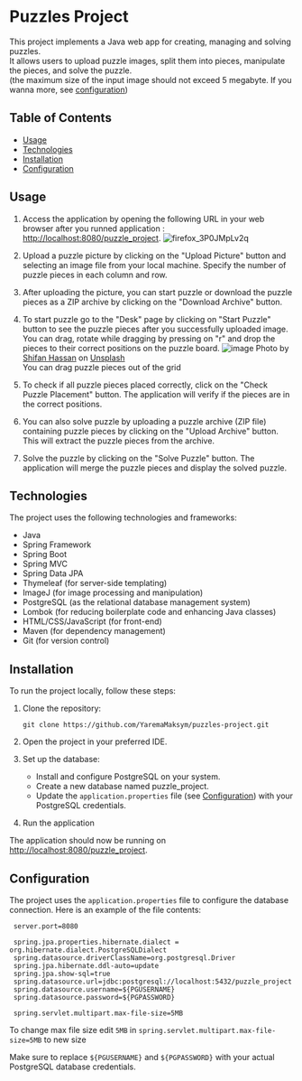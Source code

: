 # Puzzles Project

This project implements a Java web app for creating, managing and solving puzzles. \
It allows users to upload puzzle images, split them into pieces, manipulate the pieces, and solve the puzzle. \
(the maximum size of the input image should not exceed 5 megabyte. If you wanna more, see [configuration](#configuration))

## Table of Contents

- [Usage](#usage)
- [Technologies](#technologies)
- [Installation](#installation)
- [Configuration](#configuration)

## Usage
1. Access the application by opening the following URL in your web browser after you runned application : [http://localhost:8080/puzzle_project](http://localhost:8080/puzzle_project).
   ![firefox_3P0JMpLv2q](https://github.com/YaremaMaksym/puzzles-project/assets/31901135/6634e18a-8573-49a3-9cd6-c82dd2b9230d)

2. Upload a puzzle picture by clicking on the "Upload Picture" button and selecting an image file from your local machine. Specify the number of puzzle pieces in each column and row.

3. After uploading the picture, you can start puzzle or download the puzzle pieces as a ZIP archive by clicking on the "Download Archive" button.

4. To start puzzle go to the "Desk" page by clicking on "Start Puzzle" button to see the puzzle pieces after you successfully uploaded image. You can drag, rotate while dragging by pressing on "r" and drop the pieces to their correct positions on the puzzle board.
   ![image](https://github.com/YaremaMaksym/puzzles-project/assets/31901135/e5bc3a93-5942-41ec-80e1-76a58471134e)
   Photo by <a href="https://unsplash.com/@shifanhassan?utm_content=creditCopyText&utm_medium=referral&utm_source=unsplash">Shifan Hassan</a> on <a href="https://unsplash.com/photos/sunflower-field-under-sunny-sky-Xp8uSaYajWU?utm_content=creditCopyText&utm_medium=referral&utm_source=unsplash">Unsplash</a>\
   You can drag puzzle pieces out of the grid

6. To check if all puzzle pieces placed correctly, click on the "Check Puzzle Placement" button. The application will verify if the pieces are in the correct positions.

7. You can also solve puzzle by uploading a puzzle archive (ZIP file) containing puzzle pieces by clicking on the "Upload Archive" button. This will extract the puzzle pieces from the archive.

8. Solve the puzzle by clicking on the "Solve Puzzle" button. The application will merge the puzzle pieces and display the solved puzzle.


## Technologies

The project uses the following technologies and frameworks:

- Java
- Spring Framework
- Spring Boot
- Spring MVC
- Spring Data JPA
- Thymeleaf (for server-side templating)
- ImageJ (for image processing and manipulation)
- PostgreSQL (as the relational database management system)
- Lombok (for reducing boilerplate code and enhancing Java classes)
- HTML/CSS/JavaScript (for front-end)
- Maven (for dependency management)
- Git (for version control) 

## Installation

To run the project locally, follow these steps:

1. Clone the repository:

   ```
   git clone https://github.com/YaremaMaksym/puzzles-project.git
   ```

2. Open the project in your preferred IDE.

3. Set up the database:

   * Install and configure PostgreSQL on your system.
   * Create a new database named puzzle_project.
   * Update the `application.properties` file (see [Configuration](#configuration)) with your PostgreSQL credentials.

4. Run the application

The application should now be running on [http://localhost:8080/puzzle_project](http://localhost:8080/puzzle_project).

## Configuration
The project uses the `application.properties` file to configure the database connection. Here is an example of the file contents:

   ```
    server.port=8080

    spring.jpa.properties.hibernate.dialect = org.hibernate.dialect.PostgreSQLDialect
    spring.datasource.driverClassName=org.postgresql.Driver
    spring.jpa.hibernate.ddl-auto=update
    spring.jpa.show-sql=true
    spring.datasource.url=jdbc:postgresql://localhost:5432/puzzle_project
    spring.datasource.username=${PGUSERNAME}
    spring.datasource.password=${PGPASSWORD}

    spring.servlet.multipart.max-file-size=5MB
   ```
To change max file size edit `5MB` in `spring.servlet.multipart.max-file-size=5MB` to new size 

Make sure to replace `${PGUSERNAME}` and `${PGPASSWORD}` with your actual PostgreSQL database credentials.
